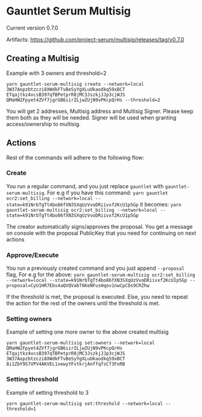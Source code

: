 # Gauntlet Serum Multisig

Current version 0.7.0

Artifacts: https://github.com/project-serum/multisig/releases/tag/v0.7.0

## Creating a Multisig

Example with 3 owners and threshold=2

`yarn gauntlet-serum-multisig create --network=local 3W37Aopzbtzczi8XWdkFTvBeSyYgXLuUkaodkq59xBCT ETqajtkz4xcsB397qTBPetprR8jMC3JszkjJJp3cjWJS QMaHW2Fpyet4ZVf7jgrGB6iirZLjwZUjN9vPKcpQrHs --threshold=2`

You will get 2 addresses, Multisig address and Multisig Signer. Please keep them both as they will be needed. Signer will be used when granting access/ownership to multisig.

## Actions

Rest of the commands will adhere to the following flow:

### Create

You run a regular command, and you just replace `gauntlet` with `gauntlet-serum-multisig`.
For e.g if you have this command: `yarn gauntlet ocr2:set_billing --network=local --state=k91NrbTgTt4bo86fXN3SXqUzVvoDRiivxf2KcU1p5Gp`
it becomes:
`yarn gauntlet-serum-multisig ocr2:set_billing --network=local --state=k91NrbTgTt4bo86fXN3SXqUzVvoDRiivxf2KcU1p5Gp`

The creator automatically signs/approves the proposal.
You get a message on console with the proposal PublicKey that you need for continuing on next actions

### Approve/Execute

You run a previously created command and you just append `--proposal` flag,
For e.g for the above: `yarn gauntlet-serum-multisig ocr2:set_billing --network=local --state=k91NrbTgTt4bo86fXN3SXqUzVvoDRiivxf2KcU1p5Gp --proposal=CyU1HR7Ebs4aQVQVabT6KeNFusHqov1nwCpCDs9CRZhw`

If the threshold is met, the proposal is executed. Else, you need to repeat the action for the rest of the owners until the threshold is met.

### Setting owners

Example of setting one more owner to the above created multisig

`yarn gauntlet-serum-multisig set:owners --network=local QMaHW2Fpyet4ZVf7jgrGB6iirZLjwZUjN9vPKcpQrHs ETqajtkz4xcsB397qTBPetprR8jMC3JszkjJJp3cjWJS 3W37Aopzbtzczi8XWdkFTvBeSyYgXLuUkaodkq59xBCT 8i1ZbY9S7VPV4AKVEL1xewyYFvtkrjAnffqfsCf3FoRB`

### Setting threshold

Example of setting threshold to 3

`yarn gauntlet-serum-multisig set:threshold --network=local --threshold=1`
